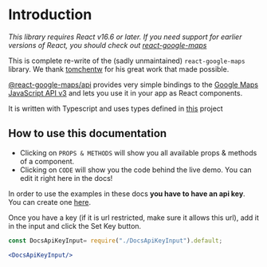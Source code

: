 # Introduction

 *This library requires React v16.6 or later. If you need support for earlier versions of React, you should check out [react-google-maps](https://github.com/tomchentw/react-google-maps)*

This is complete re-write of the (sadly unmaintained) `react-google-maps` library. We thank [tomchentw](https://github.com/tomchentw/) for his great work that made possible.

[@react-google-maps/api][react-google-maps] provides very simple bindings to the [Google Maps JavaScript API v3][gmjsav3] and lets you use it in your app as React components.

It is written with Typescript and uses types defined in [this](https://www.npmjs.com/package/@types/googlemaps) project

## How to use this documentation

* Clicking on `PROPS & METHODS` will show you all available props & methods of a component.
* Clicking on `CODE` will show you the code behind the live demo. You can edit it right here in the docs!

In order to use the examples in these docs **you have to have an api key**. You can create one [here](https://console.cloud.google.com/apis/credentials/key).

Once you have a key (if it is url restricted, make sure it allows this url), add it in the input and click the Set Key button.

[react-google-maps]: https://github.com/JustFly1984/react-google-maps-api
[gmjsav3]: https://developers.google.com/maps/documentation/javascript/
[react-styleguidist]: https://react-styleguidist.js.org/

```jsx
const DocsApiKeyInput= require("./DocsApiKeyInput").default;

<DocsApiKeyInput/>
```
